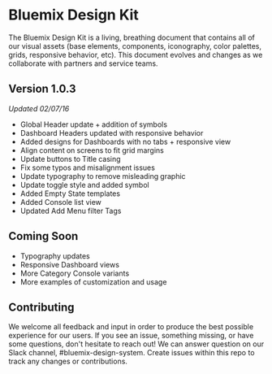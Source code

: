 # Bluemix Design Kit

The Bluemix Design Kit is a living, breathing document that contains all of our visual assets (base elements, components, iconography, color palettes, grids, responsive behavior, etc). This document evolves and changes as we collaborate with partners and service teams.


## Version 1.0.3
*Updated 02/07/16*

* Global Header update + addition of symbols
* Dashboard Headers updated with responsive behavior
* Added designs for Dashboards with no tabs + responsive view
* Align content on screens to fit grid margins
* Update buttons to Title casing
* Fix some typos and misalignment issues
* Update typography to remove misleading graphic
* Update toggle style and added symbol
* Added Empty State templates
* Added Console list view
* Updated Add Menu filter Tags

## Coming Soon

* Typography updates
* Responsive Dashboard views
* More Category Console variants
* More examples of customization and usage


## Contributing
We welcome all feedback and input in order to produce the best possible experience for our users. If you see an issue, something missing, or have some questions, don't hesitate to reach out! We can answer question on our Slack channel, #bluemix-design-system. Create issues within this repo to track any changes or contributions.
